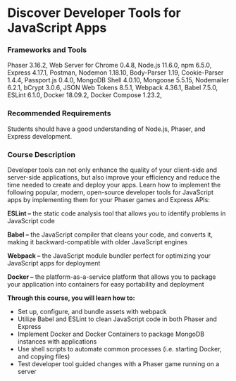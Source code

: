 # Discover Developer Tools for JavaScript Apps

### Frameworks and Tools

Phaser 3.16.2, Web Server for Chrome 0.4.8, Node.js 11.6.0, npm 6.5.0, Express 4.17.1, Postman, Nodemon 1.18.10, Body-Parser 1.19, Cookie-Parser 1.4.4, Passport.js 0.4.0, MongoDB Shell 4.0.10, Mongoose 5.5.15, Nodemailer 6.2.1, bCrypt 3.0.6, JSON Web Tokens 8.5.1, Webpack 4.36.1, Babel 7.5.0, ESLint 6.1.0, Docker 18.09.2, Docker Compose 1.23.2,

### Recommended Requirements

Students should have a good understanding of Node.js, Phaser, and Express development.

### Course Description

Developer tools can not only enhance the quality of your client-side and server-side applications, but also improve your efficiency and reduce the time needed to create and deploy your apps. Learn how to implement the following popular, modern, open-source developer tools for JavaScript apps by implementing them for your Phaser games and Express APIs:

**ESLint –** the static code analysis tool that allows you to identify problems in JavaScript code

**Babel –** the JavaScript compiler that cleans your code, and converts it, making it backward-compatible with older JavaScript engines

**Webpack –** the JavaScript module bundler perfect for optimizing your JavaScript apps for deployment

**Docker –** the platform-as-a-service platform that allows you to package your application into containers for easy portability and deployment

**Through this course, you will learn how to:**

- Set up, configure, and bundle assets with webpack
- Utilize Babel and ESLint to clean JavaScript code in both Phaser and Express
- Implement Docker and Docker Containers to package MongoDB instances with applications
- Use shell scripts to automate common processes (i.e. starting Docker, and copying files)
- Test developer tool guided changes with a Phaser game running on a server
